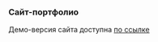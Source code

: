 ### Сайт-портфолио

Демо-версия сайта доступна [по ссылке](artem-esaulkov.github.io/portfolio-site/)